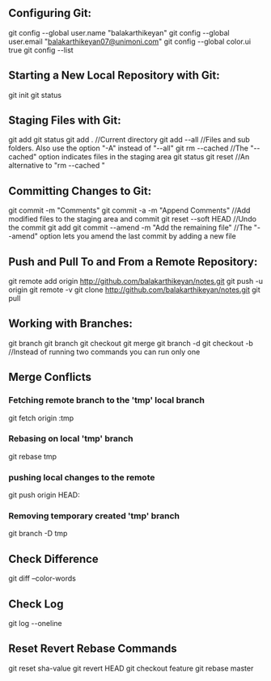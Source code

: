 ## Configuring Git:
git config --global user.name "balakarthikeyan"
git config --global user.email "balakarthikeyan07@unimoni.com"
git config --global color.ui true
git config --list

## Starting a New Local Repository with Git:
git init
git status

## Staging Files with Git:
git add <filename>
git status
git add .  //Current directory
git add --all  //Files and sub folders. Also use the option "-A" instead of "--all"
git rm --cached <filename> //The "--cached" option indicates files in the staging area
git status
git reset <filename> //An alternative to "rm --cached <filename>"

##  Committing Changes to Git:
git commit -m "Comments"
git commit -a -m "Append Comments" //Add modified files to the staging area and commit
git reset --soft HEAD //Undo the commit
git add <filename>
git commit --amend -m "Add the remaining file" //The "--amend" option lets you amend the last commit by adding a new file

## Push and Pull To and From a Remote Repository:
git remote add origin http://github.com/balakarthikeyan/notes.git
git push -u origin <branch>
git remote -v
git clone http://github.com/balakarthikeyan/notes.git <branch>
git pull

## Working with Branches:
git branch
git branch <branch>
git checkout <branch>
git merge <branch>
git branch -d <branch>
git checkout -b <branch> //Instead of running two commands you can run only one

## Merge Conflicts

### Fetching remote branch to the 'tmp' local branch 
git fetch origin <branch>:tmp

### Rebasing on local 'tmp' branch
git rebase tmp

### pushing local changes to the remote
git push origin HEAD:<branch>

### Removing temporary created 'tmp' branch
git branch -D tmp

## Check Difference
git diff –color-words

## Check Log
git log --oneline

## Reset Revert Rebase Commands
git reset sha-value
git revert HEAD
git checkout feature
git rebase master